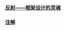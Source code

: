 ### [反射——框架设计的灵魂](https://github.com/fatiaoyezi/Java-example/blob/master/document/%E5%8F%8D%E5%B0%84.md )

### [注解]()